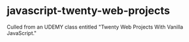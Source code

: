 # javascript-twenty-web-projects
Culled from an UDEMY class entitled "Twenty Web Projects With Vanilla JavaScript."

